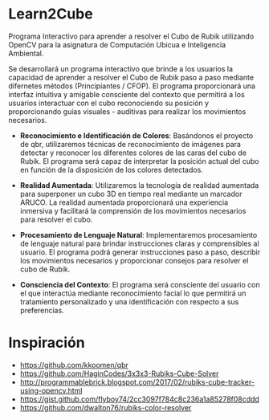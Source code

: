 # Learn2Cube

Programa Interactivo para aprender a resolver el Cubo de Rubik utilizando OpenCV para la asignatura de Computación Ubicua e Inteligencia Ambiental.

Se desarrollará un programa interactivo que brinde a los usuarios la capacidad de aprender a resolver el Cubo de Rubik 
paso a paso mediante difernetes métodos (Principiantes / CFOP). El programa proporcionará una interfaz intuitiva y amigable consciente del contexto que permitirá a los usuarios interactuar con el cubo reconociendo su posición y proporcionando guías visuales - auditivas para realizar los movimientos necesarios.

- **Reconocimiento e Identificación de Colores**:
Basándonos el proyecto de qbr, utilizaremos técnicas de reconocimiento de imágenes para detectar y reconocer los diferentes colores de las caras del cubo de Rubik.  El programa será capaz de interpretar la posición actual del cubo en función de la disposición de los colores detectados.

- **Realidad Aumentada**:
Utilizaremos la tecnología de realidad aumentada para superponer un cubo 3D en tiempo real mediante un marcador ARUCO. La realidad aumentada proporcionará una experiencia inmersiva y facilitará la comprensión de los movimientos necesarios para resolver el cubo.

- **Procesamiento de Lenguaje Natural**:
Implementaremos procesamiento de lenguaje natural para brindar instrucciones claras y comprensibles al usuario.
El programa podrá generar instrucciones paso a paso, describir los movimientos necesarios y proporcionar consejos para resolver el cubo de Rubik.

- **Consciencia del Contexto**:
El programa será consciente del usuario con el que interactúa mediante reconocimiento facial lo que permitirá un tratamiento personalizado y una identificación con respecto a sus preferencias.

# Inspiración

- https://github.com/kkoomen/qbr
- https://github.com/HaginCodes/3x3x3-Rubiks-Cube-Solver
- http://programmablebrick.blogspot.com/2017/02/rubiks-cube-tracker-using-opencv.html
- https://gist.github.com/flyboy74/2cc3097f784c8c236a1a85278f08cddd
- https://github.com/dwalton76/rubiks-color-resolver
